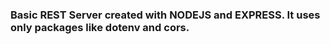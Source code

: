 ### Basic REST Server created with NODEJS and EXPRESS. It uses only packages like **dotenv** and **cors**.